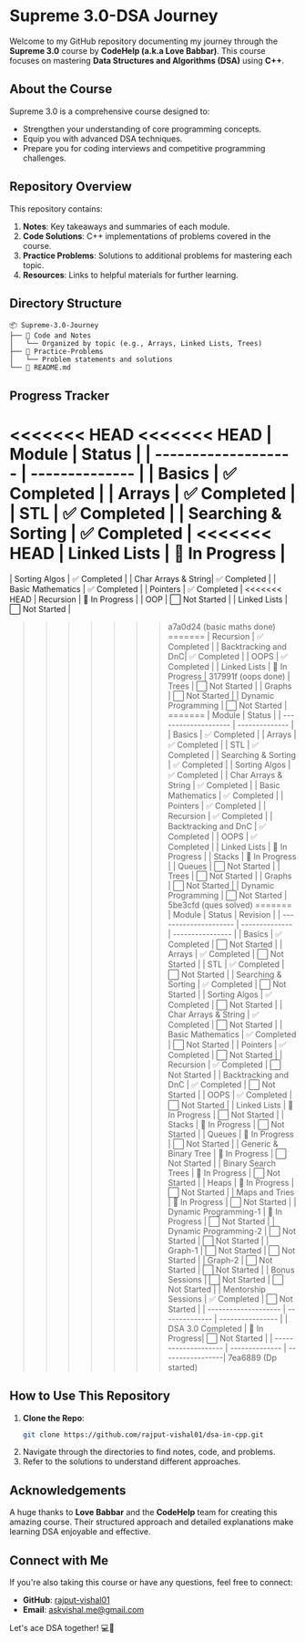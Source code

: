 # Supreme 3.0-DSA Journey

Welcome to my GitHub repository documenting my journey through the **Supreme 3.0** course by **CodeHelp (a.k.a Love Babbar)**. This course focuses on mastering **Data Structures and Algorithms (DSA)** using **C++**.

## About the Course

Supreme 3.0 is a comprehensive course designed to:

- Strengthen your understanding of core programming concepts.
- Equip you with advanced DSA techniques.
- Prepare you for coding interviews and competitive programming challenges.

## Repository Overview

This repository contains:

1. **Notes**: Key takeaways and summaries of each module.
2. **Code Solutions**: C++ implementations of problems covered in the course.
3. **Practice Problems**: Solutions to additional problems for mastering each topic.
4. **Resources**: Links to helpful materials for further learning.

## Directory Structure

```
📦 Supreme-3.0-Journey
├── 📁 Code and Notes
│   └── Organized by topic (e.g., Arrays, Linked Lists, Trees)
├── 📁 Practice-Problems
│   └── Problem statements and solutions
└── 📄 README.md
```

## Progress Tracker

<<<<<<< HEAD
<<<<<<< HEAD
| Module              | Status         |
| ------------------- | -------------- |
| Basics              | ✅ Completed   |
| Arrays              | ✅ Completed   |
| STL                 | ✅ Completed   |
| Searching & Sorting | ✅ Completed   |
<<<<<<< HEAD
| Linked Lists        | 🔄 In Progress |
=======
| Sorting Algos       | ✅ Completed   |
| Char Arrays & String| ✅ Completed   |
| Basic Mathematics   | ✅ Completed   |
| Pointers            | ✅ Completed   |
<<<<<<< HEAD
| Recursion           | 🔄 In Progress |
| OOP                 | ⬜ Not Started |
| Linked Lists        | ⬜ Not Started |
>>>>>>> a7a0d24 (basic maths done)
=======
| Recursion           | ✅ Completed   |
| Backtracking and DnC| ✅ Completed   |
| OOPS                | ✅ Completed   |
| Linked Lists        | 🔄 In Progress |
>>>>>>> 317991f (oops done)
| Trees               | ⬜ Not Started |
| Graphs              | ⬜ Not Started |
| Dynamic Programming | ⬜ Not Started |
=======
| Module               | Status         |
| -------------------- | -------------- |
| Basics               | ✅ Completed   |
| Arrays               | ✅ Completed   |
| STL                  | ✅ Completed   |
| Searching & Sorting  | ✅ Completed   |
| Sorting Algos        | ✅ Completed   |
| Char Arrays & String | ✅ Completed   |
| Basic Mathematics    | ✅ Completed   |
| Pointers             | ✅ Completed   |
| Recursion            | ✅ Completed   |
| Backtracking and DnC | ✅ Completed   |
| OOPS                 | ✅ Completed   |
| Linked Lists         | 🔄 In Progress |
| Stacks               | 🔄 In Progress |
| Queues               | ⬜ Not Started |
| Trees                | ⬜ Not Started |
| Graphs               | ⬜ Not Started |
| Dynamic Programming  | ⬜ Not Started |
>>>>>>> 5be3cfd (ques solved)
=======
| Module                | Status         | Revision         |
| --------------------- | -------------- | ---------------- |
| Basics                | ✅ Completed   | ⬜ Not Started  |
| Arrays                | ✅ Completed   | ⬜ Not Started  |
| STL                   | ✅ Completed   | ⬜ Not Started  |
| Searching & Sorting   | ✅ Completed   | ⬜ Not Started  |
| Sorting Algos         | ✅ Completed   | ⬜ Not Started  |
| Char Arrays & String  | ✅ Completed   | ⬜ Not Started  |
| Basic Mathematics     | ✅ Completed   | ⬜ Not Started  |
| Pointers              | ✅ Completed   | ⬜ Not Started  |
| Recursion             | ✅ Completed   | ⬜ Not Started  |
| Backtracking and DnC  | ✅ Completed   | ⬜ Not Started  |
| OOPS                  | ✅ Completed   | ⬜ Not Started  |
| Linked Lists          | 🔄 In Progress | ⬜ Not Started  |
| Stacks                | 🔄 In Progress | ⬜ Not Started  |
| Queues                | 🔄 In Progress | ⬜ Not Started  |
| Generic & Binary Tree | 🔄 In Progress | ⬜ Not Started  |
| Binary Search Trees   | 🔄 In Progress | ⬜ Not Started  |
| Heaps                 | 🔄 In Progress | ⬜ Not Started  |
| Maps and Tries        | 🔄 In Progress | ⬜ Not Started  |
| Dynamic Programming-1 | 🔄 In Progress | ⬜ Not Started  |
| Dynamic Programming-2 | ⬜ Not Started | ⬜ Not Started  |
| Graph-1               | ⬜ Not Started | ⬜ Not Started  |
| Graph-2               | ⬜ Not Started | ⬜ Not Started  |
| Bonus Sessions        | ⬜ Not Started | ⬜ Not Started  |
| Mentorship Sessions   | ✅ Completed   | ⬜ Not Started  |
| --------------------  | -------------- | ---------------- |
| DSA 3.0 Completed     | 🔄 In Progress|  ⬜ Not Started  |
| --------------------  | -------------- | -----------------|
>>>>>>> 7ea6889 (Dp started)

## How to Use This Repository

1. **Clone the Repo**:
   ```bash
   git clone https://github.com/rajput-vishal01/dsa-in-cpp.git
   ```
2. Navigate through the directories to find notes, code, and problems.
3. Refer to the solutions to understand different approaches.

## Acknowledgements

A huge thanks to **Love Babbar** and the **CodeHelp** team for creating this amazing course. Their structured approach and detailed explanations make learning DSA enjoyable and effective.

## Connect with Me

If you're also taking this course or have any questions, feel free to connect:

- **GitHub**: [rajput-vishal01](https://github.com/rajput-vishal01)
- **Email**: [askvishal.me@gmail.com](mailto:askvishal.me@gmail.com)

Let's ace DSA together! 💻🚀

